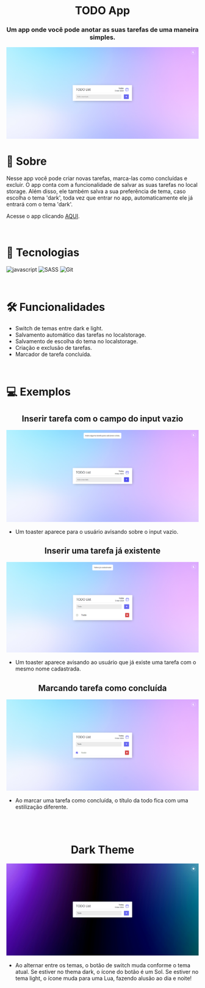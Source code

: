 <h1 align="center">TODO App</h1>

<h3 align="center">Um app onde você pode anotar as suas tarefas de uma maneira simples.</h3>

<img src="./assets/preview.png" />

<br>

# 🤔 Sobre

<p>Nesse app você pode criar novas tarefas, marca-las como concluídas e excluir. O app conta com a funcionalidade de salvar as suas tarefas no local storage. Além disso, ele também salva a sua preferência de tema, caso escolha o tema 'dark', toda vez que entrar no app, automaticamente ele já entrará com o tema 'dark'.</p>

Acesse o app clicando [AQUI](https://www.1maatheus.github.io/todo-list-js-vanilla).

<br>

# 🚀 Tecnologias

![javascript](https://img.shields.io/badge/Javascript-000?style=for-the-badge&logo=javascript)
![SASS](https://img.shields.io/badge/sass-000?style=for-the-badge&logo=sass)
![Git](https://img.shields.io/badge/git-000?style=for-the-badge&logo=git)

<br>

# 🛠 Funcionalidades

- Switch de temas entre dark e light.
- Salvamento automático das tarefas no localstorage.
- Salvamento de escolha do tema no localstorage.
- Criação e exclusão de tarefas.
- Marcador de tarefa concluída.

<br>

# 💻 Exemplos

<h2 align="center">Inserir tarefa com o campo do input vazio</h2>

<img src="./assets/toaster-empty.png" />

- Um toaster aparece para o usuário avisando sobre o input vazio.

<h2 align="center">Inserir uma tarefa já existente</h2>

<img src="./assets/toaster-todo.png" />

- Um toaster aparece avisando ao usuário que já existe uma tarefa com o mesmo nome cadastrada.

<h2 align="center">Marcando tarefa como concluída </h2>

<img src="./assets/todo-complete.png" />

- Ao marcar uma tarefa como concluída, o título da todo fica com uma estilização diferente.

<br>
<br>

<h1 align="center">Dark Theme</h1>

<img src="./assets/dark-theme.png" />

<br>

- Ao alternar entre os temas, o botão de switch muda conforme o tema atual. Se estiver no thema dark, o ícone do botão é um Sol. Se estiver no tema light, o ícone muda para uma Lua, fazendo alusão ao dia e noite!

<br>
